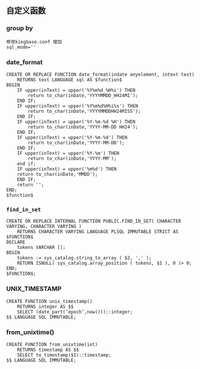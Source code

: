 ## 自定义函数

### group by 
	修改kingbase.conf 增加
	sql_mode=''

### date_format

	CREATE OR REPLACE FUNCTION date_format(indate anyelement, intext text)
	 	RETURNS text LANGUAGE sql AS $function$
	BEGIN
		IF upper(inText) = upper('%Y%m%d_%H%i') THEN
			return to_char(inDate,'YYYYMMDD_HH24MI');
		END IF;
		IF upper(inText) = upper('%Y%m%d%H%i%s') THEN
			return to_char(inDate,'YYYYMMDDHH24MISS');
		END IF;
		IF upper(inText) = upper('%Y-%m-%d %H') THEN
			return to_char(inDate,'YYYY-MM-DD HH24');
		END IF;
		IF upper(inText) = upper('%Y-%m-%d') THEN
			return to_char(inDate,'YYYY-MM-DD');
		END IF;
		IF upper(inText) = upper('%Y-%m') THEN
			return to_char(inDate,'YYYY-MM');
		end if;
		IF upper(inText) = upper('%m%d') THEN
		return to_char(inDate,'MMDD');
		END IF;
		return '';
	END;
	$function$
	
### `find_in_set`

	CREATE OR REPLACE INTERNAL FUNCTION PUBLIC.FIND_IN_SET( CHARACTER VARYING, CHARACTER VARYING ) 
		RETURNS CHARACTER VARYING LANGUAGE PLSQL IMMUTABLE STRICT AS $FUNCTION$ 
	DECLARE
		tokens VARCHAR [];
	BEGIN
		tokens := sys_catalog.string_to_array ( $2, ',' );
		RETURN ISNULL( sys_catalog.array_position ( tokens, $1 ), 0 )> 0;
	END;
	$FUNCTION$;


### UNIX_TIMESTAMP

	CREATE FUNCTION unix_timestamp() 
		RETURNS integer AS $$
		SELECT (date_part(’epoch’,now()))::integer;
	$$ LANGUAGE SQL IMMUTABLE;
	
### from_unixtime()

	CREATE FUNCTION from_unixtime(int) 
		RETURNS timestamp AS $$
		SELECT to_timestamp($1)::timestamp;
	$$ LANGUAGE SQL IMMUTABLE;
	
